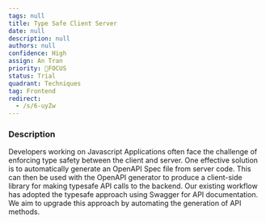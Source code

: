 ```yaml
---
tags: null
title: Type Safe Client Server
date: null
description: null
authors: null
confidence: High
assign: An Tran
priority: 🎯FOCUS
status: Trial
quadrant: Techniques
tag: Frontend
redirect:
  - /s/6-uyZw
---
```


<!-- table_of_contents 59f48ef1-694b-475b-8b4c-ac039e75e23f -->

### Description

Developers working on Javascript Applications often face the challenge of enforcing type safety between the client and server. One effective solution is to automatically generate an OpenAPI Spec file from server code. This can then be used with the OpenAPI generator to produce a client-side library for making typesafe API calls to the backend. Our existing workflow has adopted the typesafe approach using Swagger for API documentation. We aim to upgrade this approach by automating the generation of API methods.

<!-- child_database 54105ad3-6180-4286-b4d0-03be4f054db6 -->
